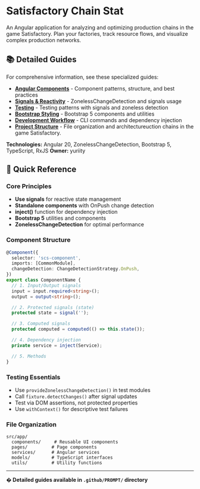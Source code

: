 # Satisfactory Chain Stat

An Angular application for analyzing and optimizing production chains in the game Satisfactory. Plan your factories, track resource flows, and visualize complex production networks.

## 📚 Detailed Guides

For comprehensive information, see these specialized guides:

- **[Angular Components](PROMPT/components.md)** - Component patterns, structure, and best practices
- **[Signals & Reactivity](PROMPT/signals-guide.md)** - ZonelessChangeDetection and signals usage
- **[Testing](PROMPT/angular-testing.md)** - Testing patterns with signals and zoneless detection
- **[Bootstrap Styling](PROMPT/bootstrap-styling.md)** - Bootstrap 5 components and utilities
- **[Development Workflow](PROMPT/development-workflow.md)** - CLI commands and dependency injection
- **[Project Structure](PROMPT/project-structure.md)** - File organization and architectureuction chains in the game Satisfactory.

**Technologies:** Angular 20, ZonelessChangeDetection, Bootstrap 5, TypeScript, RxJS
**Owner:** yuriity

## 🚀 Quick Reference

### Core Principles
- **Use signals** for reactive state management
- **Standalone components** with OnPush change detection
- **inject()** function for dependency injection
- **Bootstrap 5** utilities and components
- **ZonelessChangeDetection** for optimal performance

### Component Structure
```ts
@Component({
  selector: 'scs-component',
  imports: [CommonModule],
  changeDetection: ChangeDetectionStrategy.OnPush,
})
export class ComponentName {
  // 1. Input/Output signals
  input = input.required<string>();
  output = output<string>();

  // 2. Protected signals (state)
  protected state = signal('');

  // 3. Computed signals
  protected computed = computed(() => this.state());

  // 4. Dependency injection
  private service = inject(Service);

  // 5. Methods
}
```

### Testing Essentials
- Use `provideZonelessChangeDetection()` in test modules
- Call `fixture.detectChanges()` after signal updates
- Test via DOM assertions, not protected properties
- Use `withContext()` for descriptive test failures

### File Organization
```
src/app/
  components/     # Reusable UI components
  pages/         # Page components
  services/      # Angular services
  models/        # TypeScript interfaces
  utils/         # Utility functions
```

---

**� Detailed guides available in `.github/PROMPT/` directory**
